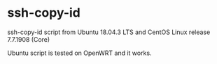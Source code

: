 # ssh-copy-id
ssh-copy-id script from Ubuntu 18.04.3 LTS and CentOS Linux release 7.7.1908 (Core)

Ubuntu script is tested on OpenWRT and it works.
